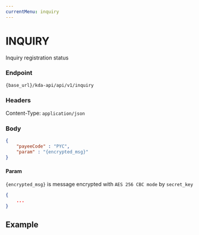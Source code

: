 ```yaml
---
currentMenu: inquiry
---
```

# INQUIRY

Inquiry registration status

### Endpoint

`{base_url}/kda-api/api/v1/inquiry`

### Headers

Content-Type: `application/json`

### Body

```json
{
	"payeeCode" : "PYC",
	"param" : "{encrypted_msg}"
}
```

#### Param

`{encrypted_msg}` is message encrypted with `AES 256 CBC mode` by `secret_key`

```json
{
	...
}
```

## Example
